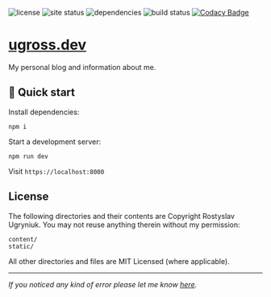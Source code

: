 ![license](https://img.shields.io/github/license/ugross/ugross.dev.svg?style=flat-square)
![site status](https://img.shields.io/website-up-down-green-red/https/ugross.dev.svg?style=flat-square)
![dependencies](https://img.shields.io/david/ugross/ugross.dev.svg?style=flat-square)
![build status](https://travis-ci.org/UgRoss/ugross.space.svg?branch=dev)
[![Codacy Badge](https://api.codacy.com/project/badge/Grade/9ac535ad84b14490a3719360dd41fa20)](https://www.codacy.com/app/ugr.ross/ugross.dev?utm_source=github.com&amp;utm_medium=referral&amp;utm_content=UgRoss/ugross.dev&amp;utm_campaign=Badge_Grade)

# [ugross.dev](https://ugross.dev)

My personal blog and information about me.

## 🚀 Quick start

Install dependencies:

```
npm i
```

Start a development server:

```
npm run dev
```

Visit `https://localhost:8000`

## License

The following directories and their contents are Copyright Rostyslav Ugryniuk. You may not reuse anything therein without my permission:

```
content/
static/
```

All other directories and files are MIT Licensed (where applicable).

---

_If you noticed any kind of error please let me know [here](https://github.com/UgRoss/ugross.space/issues/new)._
